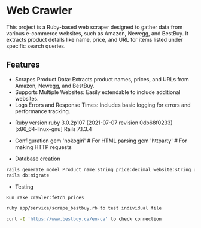 # Web Crawler

This project is a Ruby-based web scraper designed to gather data from various e-commerce websites, such as Amazon, Newegg, and BestBuy. It extracts product details like name, price, and URL for items listed under specific search queries.

## Features
- Scrapes Product Data: Extracts product names, prices, and URLs from Amazon, Newegg, and BestBuy.
- Supports Multiple Websites: Easily extendable to include additional websites.
- Logs Errors and Response Times: Includes basic logging for errors and performance tracking.


* Ruby version
ruby 3.0.2p107 (2021-07-07 revision 0db68f0233) [x86_64-linux-gnu]
Rails 7.1.3.4

* Configuration
gem 'nokogiri'  # For HTML parsing
gem 'httparty'  # For making HTTP requests


* Database creation

```bash
rails generate model Product name:string price:decimal website:string url:string
rails db:migrate
```

* Testing
 ```bash
Run rake crawler:fetch_prices

ruby app/service/scrape_bestbuy.rb to test individual file

curl -I 'https://www.bestbuy.ca/en-ca' to check connection
```
